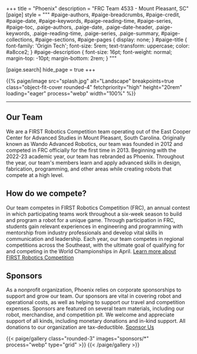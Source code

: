+++
title = "Phoenix"
description = "FRC Team 4533 - Mount Pleasant, SC"
[paige]
style = """
#paige-authors,
#paige-breadcrumbs,
#paige-credit,
#paige-date,
#paige-keywords,
#paige-reading-time,
#paige-series,
#paige-toc,
.paige-authors,
.paige-date,
.paige-date-header,
.paige-keywords,
.paige-reading-time,
.paige-series,
.paige-summary,
#paige-collections,
#paige-sections,
#paige-pages {
    display: none;
}
#paige-title {
    font-family: 'Origin Tech';
    font-size: 5rem;
    text-transform: uppercase;
    color: #a8cce2;
}
#paige-description {
    font-size: 16pt;
    font-weight: normal;
    margin-top: -10pt;
    margin-bottom: 2rem;
}
"""

[paige.search]
hide_page = true
+++

{{% paige/image src="splash.jpg" alt="Landscape" breakpoints=true
class="object-fit-cover rounded-4" fetchpriority="high" height="20rem"
loading="eager" process="webp" width="100%" %}}

<hr/>

## Our Team

We are a FIRST Robotics Competition team operating out of the East Cooper Center
for Advanced Studies in Mount Pleasant, South Carolina. Originally known as
Wando Advanced Robotics, our team was founded in 2012 and competed in FRC
officially for the first time in 2013. Beginning with the 2022-23 academic year,
our team has rebranded as Phoenix. Throughout the year, our team's members learn
and apply advanced skills in design, fabrication, programming, and other areas
while creating robots that compete at a high level.

## How do we compete?

Our team competes in FIRST Robotics Competition (FRC), an annual contest in
which participating teams work throughout a six-week season to build and program
a robot for a unique game. Through participation in FRC, students gain relevant
experiences in engineering and programming with mentorship from industry
professionals and develop vital skills in communication and leadership. Each
year, our team competes in regional competitions across the Southeast, with the
ultimate goal of qualifying for and competing in the World Championships in
April.
[Learn more about FIRST Robotics Competition](https://www.firstinspires.org/robotics/frc)

## Sponsors

As a nonprofit organization, Phoenix relies on corporate sponsorships to support
and grow our team. Our sponsors are vital in covering robot and operational
costs, as well as helping to support our travel and competition expenses.
Sponsors are featured on several team materials, including our robot,
merchandise, and competition pit. We welcome and appreciate support of all
kinds, including monetary donations and in-kind support. All donations to our
organization are tax-deductible. [Sponsor Us](./contact)

{{< paige/gallery class="rounded-3" images="sponsors/*" process="webp" type="grid"  >}}
{{< /paige/gallery >}}
